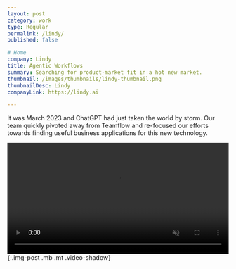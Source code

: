 ```yaml
---
layout: post
category: work
type: Regular
permalink: /lindy/
published: false

# Home
company: Lindy
title: Agentic Workflows
summary: Searching for product-market fit in a hot new market.
thumbnail: /images/thumbnails/lindy-thumbnail.png
thumbnailDesc: Lindy
companyLink: https://lindy.ai

---
```


It was March 2023 and ChatGPT had just taken the world by storm. Our team quickly pivoted away from Teamflow and re-focused our efforts towards finding useful business applications for this new technology.

<video autoplay muted playsinline loop width="100%">
  <source src="{{site.url}}/assets/img/lindy/early-recruiting.mp4" type="video/mp4">
  <source src="{{site.url}}/assets/img/aero/checkout.webm" type="video/webm">
  <p>Your browser doesn't support HTML5 video. Here is
     a <a href="{{site.url}}/assets/img/aero/checkout.mp4">link to the video</a> instead.</p>
</video>{:.img-post .mb .mt .video-shadow}
